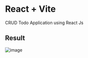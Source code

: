 # React + Vite

CRUD Todo Application using React Js

## Result

![image](https://github.com/user-attachments/assets/ee9383c4-8b4d-4652-98f2-84fdd22551cd)
